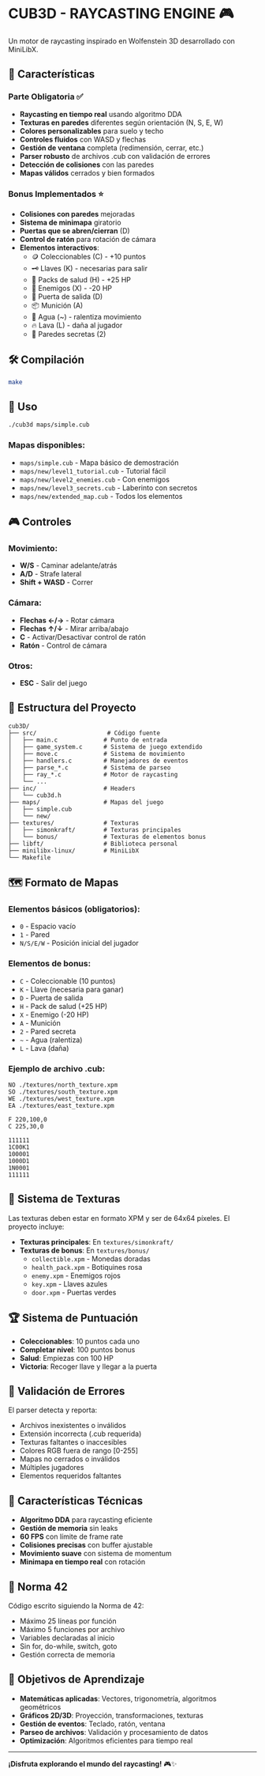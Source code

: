 # CUB3D - RAYCASTING ENGINE 🎮

Un motor de raycasting inspirado en Wolfenstein 3D desarrollado con MiniLibX.

## 🚀 Características

### Parte Obligatoria ✅
- **Raycasting en tiempo real** usando algoritmo DDA
- **Texturas en paredes** diferentes según orientación (N, S, E, W)
- **Colores personalizables** para suelo y techo
- **Controles fluidos** con WASD y flechas
- **Gestión de ventana** completa (redimensión, cerrar, etc.)
- **Parser robusto** de archivos .cub con validación de errores
- **Detección de colisiones** con las paredes
- **Mapas válidos** cerrados y bien formados

### Bonus Implementados ⭐
- **Colisiones con paredes** mejoradas
- **Sistema de minimapa** giratorio
- **Puertas que se abren/cierran** (D)
- **Control de ratón** para rotación de cámara
- **Elementos interactivos**:
  - 🪙 Coleccionables (C) - +10 puntos
  - 🗝️ Llaves (K) - necesarias para salir
  - 🏥 Packs de salud (H) - +25 HP
  - 👹 Enemigos (X) - -20 HP
  - 🚪 Puerta de salida (D)
  - 📦 Munición (A)
  - 🌊 Agua (~) - ralentiza movimiento
  - 🔥 Lava (L) - daña al jugador
  - 🧱 Paredes secretas (2)

## 🛠️ Compilación

```bash
make
```

## 🎯 Uso

```bash
./cub3d maps/simple.cub
```

### Mapas disponibles:
- `maps/simple.cub` - Mapa básico de demostración
- `maps/new/level1_tutorial.cub` - Tutorial fácil
- `maps/new/level2_enemies.cub` - Con enemigos
- `maps/new/level3_secrets.cub` - Laberinto con secretos
- `maps/new/extended_map.cub` - Todos los elementos

## 🎮 Controles

### Movimiento:
- **W/S** - Caminar adelante/atrás
- **A/D** - Strafe lateral
- **Shift + WASD** - Correr

### Cámara:
- **Flechas ←/→** - Rotar cámara
- **Flechas ↑/↓** - Mirar arriba/abajo
- **C** - Activar/Desactivar control de ratón
- **Ratón** - Control de cámara

### Otros:
- **ESC** - Salir del juego

## 📁 Estructura del Proyecto

```
cub3D/
├── src/                    # Código fuente
│   ├── main.c             # Punto de entrada
│   ├── game_system.c      # Sistema de juego extendido
│   ├── move.c             # Sistema de movimiento
│   ├── handlers.c         # Manejadores de eventos
│   ├── parse_*.c          # Sistema de parseo
│   ├── ray_*.c            # Motor de raycasting
│   └── ...
├── inc/                   # Headers
│   └── cub3d.h
├── maps/                  # Mapas del juego
│   ├── simple.cub
│   └── new/
├── textures/              # Texturas
│   ├── simonkraft/        # Texturas principales
│   └── bonus/             # Texturas de elementos bonus
├── libft/                 # Biblioteca personal
├── minilibx-linux/        # MiniLibX
└── Makefile
```

## 🗺️ Formato de Mapas

### Elementos básicos (obligatorios):
- `0` - Espacio vacío
- `1` - Pared
- `N/S/E/W` - Posición inicial del jugador

### Elementos de bonus:
- `C` - Coleccionable (10 puntos)
- `K` - Llave (necesaria para ganar)
- `D` - Puerta de salida
- `H` - Pack de salud (+25 HP)
- `X` - Enemigo (-20 HP)
- `A` - Munición
- `2` - Pared secreta
- `~` - Agua (ralentiza)
- `L` - Lava (daña)

### Ejemplo de archivo .cub:
```
NO ./textures/north_texture.xpm
SO ./textures/south_texture.xpm
WE ./textures/west_texture.xpm
EA ./textures/east_texture.xpm

F 220,100,0
C 225,30,0

111111
1C00K1
100001
1000D1
1N0001
111111
```

## 🎨 Sistema de Texturas

Las texturas deben estar en formato XPM y ser de 64x64 píxeles. El proyecto incluye:

- **Texturas principales**: En `textures/simonkraft/`
- **Texturas de bonus**: En `textures/bonus/`
  - `collectible.xpm` - Monedas doradas
  - `health_pack.xpm` - Botiquines rosa
  - `enemy.xpm` - Enemigos rojos
  - `key.xpm` - Llaves azules
  - `door.xpm` - Puertas verdes

## 🏆 Sistema de Puntuación

- **Coleccionables**: 10 puntos cada uno
- **Completar nivel**: 100 puntos bonus
- **Salud**: Empiezas con 100 HP
- **Victoria**: Recoger llave y llegar a la puerta

## 🚨 Validación de Errores

El parser detecta y reporta:
- Archivos inexistentes o inválidos
- Extensión incorrecta (.cub requerida)
- Texturas faltantes o inaccesibles
- Colores RGB fuera de rango [0-255]
- Mapas no cerrados o inválidos
- Múltiples jugadores
- Elementos requeridos faltantes

## 🔧 Características Técnicas

- **Algoritmo DDA** para raycasting eficiente
- **Gestión de memoria** sin leaks
- **60 FPS** con límite de frame rate
- **Colisiones precisas** con buffer ajustable
- **Movimiento suave** con sistema de momentum
- **Minimapa en tiempo real** con rotación

## 📝 Norma 42

Código escrito siguiendo la Norma de 42:
- Máximo 25 líneas por función
- Máximo 5 funciones por archivo
- Variables declaradas al inicio
- Sin for, do-while, switch, goto
- Gestión correcta de memoria

## 🎯 Objetivos de Aprendizaje

- **Matemáticas aplicadas**: Vectores, trigonometría, algoritmos geométricos
- **Gráficos 2D/3D**: Proyección, transformaciones, texturas
- **Gestión de eventos**: Teclado, ratón, ventana
- **Parseo de archivos**: Validación y procesamiento de datos
- **Optimización**: Algoritmos eficientes para tiempo real

---

**¡Disfruta explorando el mundo del raycasting!** 🎮✨
